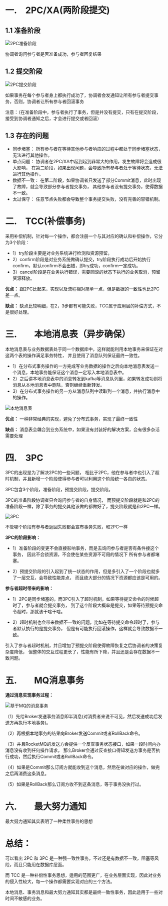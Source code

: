 # 一.　2PC/XA(两阶段提交)

## 1.1 准备阶段

![2PC准备阶段](img/03/2PC4Prepare01.png)

协调者询问参与者是否准备成功，参与者回复结果

## 1.2 提交阶段

![2PC提交阶段](img/03/2PC4Commit01.png)

如果事务在每个参与者身上都执行成功了，协调者会发通知让所有参与者提交事务，否则，协调者让所有参与者回滚事务

注意：（在准备阶段中，参与者执行了事务，但是并没有提交，只有在提交阶段，接受到协调者通知之后，才会进行提交或者回滚）

## 1.3 存在的问题
- 同步堵塞：
    所有参与者在等待其他参与者响应的过程中都处于同步堵塞状态，无法进行其他操作。
- 单点问题：
    协调者在2PC/XA中起到起到非常大的作用，发生故障将会造成很大影响，
    在第二阶段，如果出现问题，会导致所有参与者处于等待状态，无法进行其他操作。
- 数据不一致：
    在第二阶段，如果协调者只发送了部分Commit消息，此时出现了故障，就会导致部分参与者提交事务，
    其他参与者没有提交事务，使得数据不一致。
- 太过保守：
    任意节点失败都会导致整个事务提交失败，没有完善的容错机制。

# 二.　TCC(补偿事务)

采用补偿机制，针对每一个操作，都会注册一个与其对应的确认和补偿操作，它分为3个阶段：

- 1）try阶段主要是对业务系统进行检测和资源预留。
- 2）confirm阶段是对业务系统做确认提交，try阶段执行成功后开始执行confirm，默认confirm不会出错，即try成功，confirm一定成功。
- 3）cancel阶段是在业务执行错误，需要回滚的状态下执行的业务取消，预留资源释放。

**优点：** 跟2PC比起来，实现以及流程相对简单一点，但是数据的一致性也比2PC差一点。

**缺点：** 缺点比较明细，在2，3步都有可能失败，TCC属于应用层的补偿方式，不是很好处理。

# 三.　　本地消息表（异步确保）

本地消息表与业务数据表处于同一个数据库中，这样就能利用本地事务来保证在对这两个表的操作满足事务特性，
并且使用了消息队列保证最终一致性。
- 1）在分布式事务操作的一方完成写业务数据的操作之后向本地消息表发送一个消息，本地事务能保证这个消息一定写入本地消息表中。
- 2）之后讲本地消息表中的消息转发到kafka等消息队列里，如果转发成功则将消息从本地消息表中删除，否则继续重新转发。
- 3）在分布式事务操作的另一方从消息队列中读取到一个消息，并执行消息中的操作。

![本地消息表](img/03/localMessageTable01.png)

**优点：** 一种非常经典的实现，避免了分布式事务，实现了最终一致性

**缺点：** 消息表会耦合到业务系统中，如果没有封装好的解决方案，会有很多杂活需要处理

# 四.　3PC

3PC的出现是为了解决2PC的一些问题，
相比于2PC，他在参与者中也引入了超时机制，并且新增一个阶段使得参与者可以利用这个阶段统一各自的状态。

3PC包含3个阶段，准备阶段，预提交阶段，提交阶段。

3PC的准备阶段协调者只会询问参与者的自身情况，
而预提交阶段就是和2PC的准备阶段一样，除了事务的提交其他该做的都做好了，提交阶段就是和2PC一样。

![3PC](img/03/3PC4Logic01.png)

不管哪个阶段有参与者返回失败都会宣布事务失败，和2PC一样

**3PC的阶段影响：**

- 1）准备阶段的变更不会直接影响事务，而是去询问参与者是否有条件接这个事务，
    因此不会锁资源，不会使在某些资源不可用的情况下 所有参与者都堵塞。

- 2）预提交阶段的引入起到了统一状态的作用，但是多引入了一个阶段也就多了一层交互，会导致性能差点，
    而且绝大部分的情况下资源都应该是可用的。

**参与者超时带来的影响：**

- 1）2PC是同步堵塞的，而3PC引入了超时机制，如果等待提交命令的时候超时了，参与者就会提交事务，
  到了这个阶段大概率是提交，如果等待预提交命令超时，那就该干啥干啥。

- 2）超时机制也会带来数据不一致的问题，比如在等待提交命令超时了，参与者默认执行的是提交事务，
  但是有可能执行回滚操作，这样就会导致数据不一致。

引入了参与者超时机制，并且增加了预提交阶段使得故障恢复之后协调者的决策复杂度降低，
但整体的交互过程更长了，性能有所下降，并且还是会存在数据不一致问题。


# 五.　　MQ消息事务

**通过消息实现事务过程：**

![基于MQ的消息事务](img/03/mqMessageLogic01.png)

（1）先给Broker发送事务消息即半消息(对消费者来说不可见，然后发送成功后发送方再执行本地事务)。

（2）再根据本地事务的结果向Broker发送Commit或者RollBack命令。

（3）并且RocketMQ的发送方会提供一个反查事务状态接口，如果一段时间内办消息没有收到任何操作请求，
那么Broker会通过反查接口得知发送方事务是否执行成功，然后执行Commit或者RollBack命令。

（4）如果是Commit那么订阅方就能收到这个消息，然后在做对应的操作，做完之后再消费这条消息。

（5）如果是RollBack那么订阅方收不到这条消息，等于事务没执行过。



# 六.　　最大努力通知

最大努力通知其实表明了一种柔性事务的思想



# 总结：

可以看出 2PC 和 3PC 是一种强一致性事务，不过还是有数据不一致，阻塞等风险，而且只能用在数据库层面。

而 TCC 是一种补偿性事务思想，适用的范围更广，在业务层面实现，因此对业务的侵入性较大，每一个操作都需要实现对应的三个方法。

本地消息、事务消息和最大努力通知其实都是最终一致性事务，因此适用于一些对时间不敏感的业务。